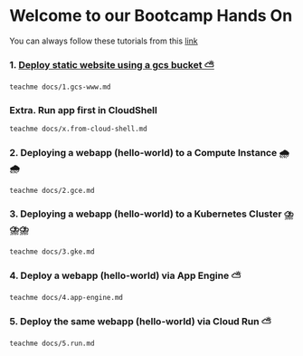 # Welcome to our Bootcamp Hands On

You can always follow these tutorials from this [link](https://kontinu.github.io/gcp-bootcamp/)

### 1. [Deploy static website using a gcs bucket ⛅](1.gcs-www.md)

```bash
teachme docs/1.gcs-www.md
```



### Extra. Run app first in CloudShell

```bash
teachme docs/x.from-cloud-shell.md
```

### 2. Deploying a webapp (hello-world) to a Compute Instance 🌧️🌧️

```bash
teachme docs/2.gce.md
```

### 3. Deploying a webapp (hello-world) to a Kubernetes Cluster ⛈️⛈️⛈️

```bash
teachme docs/3.gke.md
```

### 4. Deploy a webapp (hello-world) via App Engine ⛅

```bash
teachme docs/4.app-engine.md
```

### 5. Deploy the same webapp (hello-world) via Cloud Run ⛅

```bash
teachme docs/5.run.md
```
